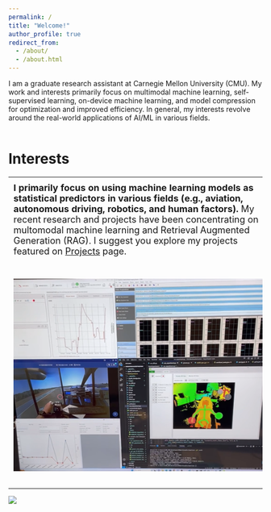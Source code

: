 ```yaml
---
permalink: /
title: "Welcome!"
author_profile: true
redirect_from: 
  - /about/
  - /about.html
---
```


I am a graduate research assistant at Carnegie Mellon University (CMU). My work and interests primarily focus on multimodal machine learning, self-supervised learning, on-device machine learning, and model compression for optimization and improved efficiency. In general, my interests revolve around the real-world applications of AI/ML in various fields.
<br><br>
<h1>Interests</h1>
<table style="border: none; border-collapse: collapse;">
  <tr>
    <td style="padding: 10px; border: none; vertical-align: top; font-size: 18px;">
      <b>I primarily focus on using machine learning models as statistical predictors in various fields (e.g., aviation, autonomous driving, robotics, and human factors).</b> My recent research and projects have been concentrating on multomodal machine learning and Retrieval Augmented Generation (RAG). I suggest you explore my projects featured on <a href="https://sjhpark.github.io/projects/">Projects</a> page.
    </td>
  </tr>
  <tr>
    <td style="padding: 10px; border: none;">
      <div style="width: 500px; height: 430px; border-radius: 15px; overflow: hidden;">
        <img src="../images/pilot_workload/experiment.png" alt="Project Image" style="width: 100%; height: 100%; object-fit: contain;">
      </div>
    </td>
  </tr>
</table>

<a href="https://hits.seeyoufarm.com"><img src="https://hits.seeyoufarm.com/api/count/incr/badge.svg?url=https%3A%2F%2Fsjhpark.github.io&count_bg=%2379C83D&title_bg=%23555555&icon=github.svg&icon_color=%23E7E7E7&title=Visits&edge_flat=false"/></a>
